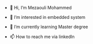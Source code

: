 - 👋 Hi, I’m Mezaouli Mohammed
- 👀 I’m interested in embedded system
- 🌱 I’m currently learning Master degree

- 📫 How to reach me via linkedIn

<!---
Mezamoha/Mezamoha is a ✨ special ✨ repository because its `README.md` (this file) appears on your GitHub profile.
You can click the Preview link to take a look at your changes.
--->

